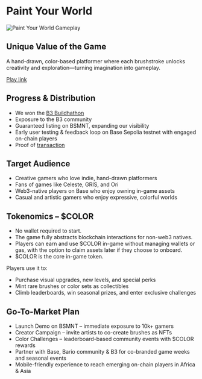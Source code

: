 # Paint Your World

![Paint Your World Gameplay](https://www.youtube.com/watch?v=QRN7zc9BvF0)

## Unique Value of the Game

A hand-drawn, color-based platformer where each brushstroke unlocks creativity and exploration—turning imagination into gameplay.

[Play link](https://rasta-bujo.itch.io/paint-your-world)

## Progress & Distribution

- We won the [B3 Buildhathon](https://x.com/b3dotfun/status/1907876588684980436)
- Exposure to the B3 community
- Guaranteed listing on BSMNT, expanding our visibility
- Early user testing & feedback loop on Base Sepolia testnet with engaged on-chain players
- Proof of [transaction](https://base-sepolia.blockscout.com/token/0xb271283E6b7eCD8F56F0187934Cf11ffa9A953d9)

## Target Audience

- Creative gamers who love indie, hand-drawn platformers
- Fans of games like Celeste, GRIS, and Ori
- Web3-native players on Base who enjoy owning in-game assets
- Casual and artistic gamers who enjoy expressive, colorful worlds

## Tokenomics – $COLOR

- No wallet required to start.
- The game fully abstracts blockchain interactions for non-web3 natives.
- Players can earn and use $COLOR in-game without managing wallets or gas, with the option to claim assets later if they choose to onboard.
- $COLOR is the core in-game token.

Players use it to:

- Purchase visual upgrades, new levels, and special perks
- Mint rare brushes or color sets as collectibles
- Climb leaderboards, win seasonal prizes, and enter exclusive challenges

## Go-To-Market Plan

- Launch Demo on BSMNT – immediate exposure to 10k+ gamers
- Creator Campaign – invite artists to co-create brushes as NFTs
- Color Challenges – leaderboard-based community events with $COLOR rewards
- Partner with Base, Bario community & B3 for co-branded game weeks and seasonal events
- Mobile-friendly experience to reach emerging on-chain players in Africa & Asia
